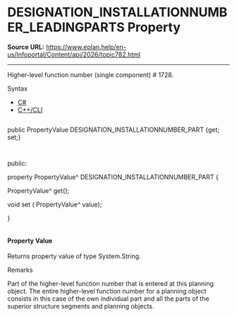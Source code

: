 # DESIGNATION_INSTALLATIONNUMBER_LEADINGPARTS Property

**Source URL:** https://www.eplan.help/en-us/Infoportal/Content/api/2026/topic782.html

---

Higher-level function number (single component) # 1728.

Syntax

- [C#](#i-syntax-CS)
- [C++/CLI](#i-syntax-CPP2005)

```
```
public PropertyValue DESIGNATION_INSTALLATIONNUMBER_PART {get; set;}
```
```

```
```
public:

property PropertyValue^ DESIGNATION_INSTALLATIONNUMBER_PART {

   PropertyValue^ get();

   void set (    PropertyValue^ value);

}
```
```

#### Property Value

Returns property value of type System.String.

Remarks

Part of the higher-level function number that is entered at this planning object. The entire higher-level function number for a planning object consists in this case of the own individual part and all the parts of the superior structure segments and planning objects.
